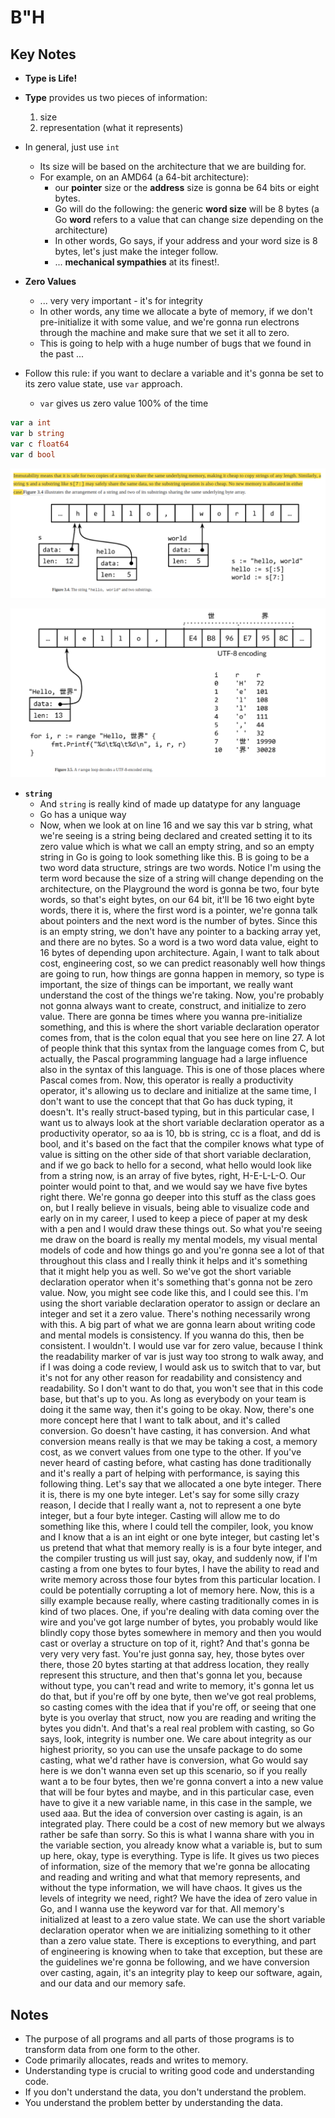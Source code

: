 # B"H


## Key Notes

- **Type is Life!**

- **Type** provides us two pieces of information:
    1. size
    2. representation (what it represents)

- In general, just use `int` 
    - Its size will be based on the architecture that we are building for.
    - For example, on an AMD64 (a 64-bit architecture): 
        - our **pointer** size or the **address** size is gonna be 64 bits or eight bytes. 
        - Go will do the following: the generic **word size** will be 8 bytes (a Go **word** refers to a value that can change size depending on the architecture)  
        - In other words, Go says, if your address and your word size is 8 bytes, let's just make the integer follow. 
        - ... **mechanical sympathies** at its finest!. 

- **Zero Values** 
    - ... very very important - it's for integrity 
    - In other words, any time we allocate a byte of memory, if we don't pre-initialize it with some value, and we're gonna run electrons through the machine and make sure that we set it all to zero. 
    - This is going to help with a huge number of bugs that we found in the past ... 


- Follow this rule: if you want to declare a variable and it's gonna be set to its zero value state, use `var` approach.
    - `var` gives us zero value 100% of the time
```go
var a int
var b string
var c float64 
var d bool
```

![](img/str.png)

![](img/str-utf8.png)

- **`string`**
    - And `string` is really kind of made up datatype for any language
    - Go has a unique way
    - Now, when we look at on line 16 and we say this var b string, what we're seeing is a string being declared and created setting it to its zero value which is what we call an empty string, and so an empty string in Go is going to look something like this. B is going to be a two word data structure, strings are two words. Notice I'm using the term word because the size of a string will change depending on the architecture, on the Playground the word is gonna be two, four byte words, so that's eight bytes, on our 64 bit, it'll be 16 two eight byte words, there it is, where the first word is a pointer, we're gonna talk about pointers and the next word is the number of bytes. Since this is an empty string, we don't have any pointer to a backing array yet, and there are no bytes. So a word is a two word data value, eight to 16 bytes of depending upon architecture. Again, I want to talk about cost, engineering cost, so we can predict reasonably well how things are going to run, how things are gonna happen in memory, so type is important, the size of things can be important, we really want understand the cost of the things we're taking. Now, you're probably not gonna always want to create, construct, and initialize to zero value. There are gonna be times where you wanna pre-initialize something, and this is where the short variable declaration operator comes from, that is the colon equal that you see here on line 27. A lot of people think that this syntax from the language comes from C, but actually, the Pascal programming language had a large influence also in the syntax of this language. This is one of those places where Pascal comes from. Now, this operator is really a productivity operator, it's allowing us to declare and initialize at the same time, I don't want to use the concept that that Go has duck typing, it doesn't. It's really struct-based typing, but in this particular case, I want us to always look at the short variable declaration operator as a productivity operator, so aa is 10, bb is string, cc is a float, and dd is bool, and it's based on the fact that the compiler knows what type of value is sitting on the other side of that short variable declaration, and if we go back to hello for a second, what hello would look like from a string now, is an array of five bytes, right, H-E-L-L-O. Our pointer would point to that, and we would say we have five bytes right there. We're gonna go deeper into this stuff as the class goes on, but I really believe in visuals, being able to visualize code and early on in my career, I used to keep a piece of paper at my desk with a pen and I would draw these things out. So what you're seeing me draw on the board is really my mental models, my visual mental models of code and how things go and you're gonna see a lot of that throughout this class and I really think it helps and it's something that it might help you as well. So we've got the short variable declaration operator when it's something that's gonna not be zero value. Now, you might see code like this, and I could see this. I'm using the short variable declaration operator to assign or declare an integer and set it a zero value. There's nothing necessarily wrong with this. A big part of what we are gonna learn about writing code and mental models is consistency. If you wanna do this, then be consistent. I wouldn't. I would use var for zero value, because I think the readability marker of var is just way too strong to walk away, and if I was doing a code review, I would ask us to switch that to var, but it's not for any other reason for readability and consistency and readability. So I don't want to do that, you won't see that in this code base, but that's up to you. As long as everybody on your team is doing it the same way, then it's going to be okay. Now, there's one more concept here that I want to talk about, and it's called conversion. Go doesn't have casting, it has conversion. And what conversion means really is that we may be taking a cost, a memory cost, as we convert values from one type to the other. If you've never heard of casting before, what casting has done traditionally and it's really a part of helping with performance, is saying this following thing. Let's say that we allocated a one byte integer. There it is, there is my one byte integer. Let's say for some silly crazy reason, I decide that I really want a, not to represent a one byte integer, but a four byte integer. Casting will allow me to do something like this, where I could tell the compiler, look, you know and I know that a is an int eight or one byte integer, but casting let's us pretend that what that memory really is is a four byte integer, and the compiler trusting us will just say, okay, and suddenly now, if I'm casting a from one bytes to four bytes, I have the ability to read and write memory across those four bytes from this particular location. I could be potentially corrupting a lot of memory here. Now, this is a silly example because really, where casting traditionally comes in is kind of two places. One, if you're dealing with data coming over the wire and you've got large number of bytes, you probably would like blindly copy those bytes somewhere in memory and then you would cast or overlay a structure on top of it, right? And that's gonna be very very very fast. You're just gonna say, hey, those bytes over there, those 20 bytes starting at that address location, they really represent this structure, and then that's gonna let you, because without type, you can't read and write to memory, it's gonna let us do that, but if you're off by one byte, then we've got real problems, so casting comes with the idea that if you're off, or seeing that one byte is you overlay that struct, now you are reading and writing the bytes you didn't. And that's a real real problem with casting, so Go says, look, integrity is number one. We care about integrity as our highest priority, so you can use the unsafe package to do some casting, what we'd rather have is conversion, what Go would say here is we don't wanna even set up this scenario, so if you really want a to be four bytes, then we're gonna convert a into a new value that will be four bytes and maybe, and in this particular case, even have to give it a new variable name, in this case in the sample, we used aaa. But the idea of conversion over casting is again, is an integrated play. There could be a cost of new memory but we always rather be safe than sorry. So this is what I wanna share with you in the variable section, you already know what a variable is, but to sum up here, okay, type is everything. Type is life. It gives us two pieces of information, size of the memory that we're gonna be allocating and reading and writing and what that memory represents, and without the type information, we will have chaos. It gives us the levels of integrity we need, right? We have the idea of zero value in Go, and I wanna use the keyword var for that. All memory's initialized at least to a zero value state. We can use the short variable declaration operator when we are initializing something to it other than a zero value state. There is exceptions to everything, and part of engineering is knowing when to take that exception, but these are the guidelines we're gonna be following, and we have conversion over casting, again, it's an integrity play to keep our software, again, and our data and our memory safe.




## Notes

* The purpose of all programs and all parts of those programs is to transform data from one form to the other.
* Code primarily allocates, reads and writes to memory.
* Understanding type is crucial to writing good code and understanding code.
* If you don't understand the data, you don't understand the problem.
* You understand the problem better by understanding the data.

